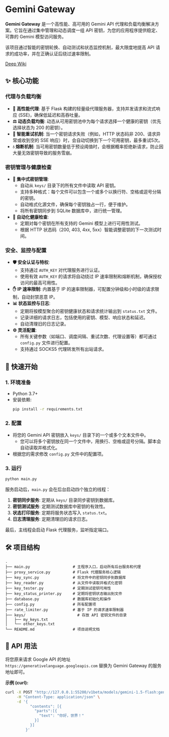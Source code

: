 # Gemini Gateway

**Gemini Gateway** 是一个高性能、高可用的 Gemini API 代理和负载均衡解决方案。它旨在通过集中管理和动态调度一组 API 密钥，为您的应用程序提供稳定、可靠的 Gemini 模型访问服务。

该项目通过智能的密钥轮换、自动测试和状态监控机制，最大限度地提高 API 请求的成功率，并在正确认证后绕过速率限制。

[Deep Wiki](https://deepwiki.com/CassiopeiaCode/GeminiGateway)

## ✨ 核心功能

### 代理与负载均衡

-   **🚀 高性能代理**: 基于 Flask 构建的轻量级代理服务器，支持并发请求和流式响应 (SSE)，确保低延迟和高吞吐量。
-   **⚖️ 动态负载均衡**: 动态从可用密钥池中为每个请求选择一个健康的密钥（优先选择状态为 200 的密钥）。
-   **🔄 智能重试机制**: 当一个密钥请求失败（例如，HTTP 状态码非 200、请求异常或收到空的 SSE 响应）时，会自动切换到下一个可用密钥，最多重试5次。
-   **💧 熔断机制**: 当可用密钥数量低于预设阈值时，会根据概率拒绝新请求，防止因大量无效密钥导致的服务雪崩。

### 密钥管理与健康检查

-   **🔑 集中式密钥管理**:
    -   自动从 `keys/` 目录下的所有文件中读取 API 密钥。
    -   支持多种格式：每个文件可以包含一个或多个以换行符、空格或逗号分隔的密钥。
    -   自动格式化源文件，确保每个密钥独占一行，便于维护。
    -   将所有密钥同步到 SQLite 数据库中，进行统一管理。
-   **🔬 自动化健康检查**:
    -   定期对每个密钥在所有支持的 Gemini 模型上进行可用性测试。
    -   根据 HTTP 状态码（200, 403, 4xx, 5xx）智能调整密钥的下一次测试时间。

### 安全、监控与配置

-   **🛡️ 安全认证与特权**:
    -   支持通过 `AUTH_KEY` 对代理服务进行认证。
    -   使用有效 `AUTH_KEY` 的请求将自动绕过 IP 速率限制和熔断机制，确保授权访问的最高可用性。
-   **✋ IP 速率限制**: 内置基于 IP 的速率限制器，可配置分钟级和小时级的请求限制，自动封禁恶意 IP。
-   **📊 状态监控与日志**:
    -   定期将按模型聚合的密钥健康状态和请求统计输出到 `status.txt` 文件。
    -   记录详细的请求日志，包括使用的密钥、模型、响应状态和延迟。
    -   自动清理旧的日志记录。
-   **⚙️ 灵活配置**:
    -   所有关键参数（如端口、调度间隔、重试次数、代理设置等）都可通过 `config.py` 文件进行配置。
    -   支持通过 SOCKS5 代理转发所有出站请求。

## 🚀 快速开始

### 1. 环境准备

- Python 3.7+
- 安装依赖:
  ```bash
  pip install -r requirements.txt
  ```

### 2. 配置

- 将您的 Gemini API 密钥放入 `keys/` 目录下的一个或多个文本文件中。
  - 您可以将多个密钥放在同一个文件中，用换行、空格或逗号分隔。脚本会自动读取并格式化。
- 根据您的需求修改 `config.py` 文件中的配置项。

### 3. 运行

```bash
python main.py
```

服务启动后，`main.py` 会在后台启动四个独立的线程：
1.  **密钥同步服务**: 定期从 `keys/` 目录同步密钥到数据库。
2.  **密钥测试服务**: 定期测试数据库中密钥的有效性。
3.  **状态打印服务**: 定期将服务状态写入 `status.txt`。
4.  **日志清理服务**: 定期清理旧的请求日志。

最后，主线程会启动 Flask 代理服务，监听指定端口。

## 🛠️ 项目结构

```
.
├── main.py                   # 主程序入口，启动所有后台服务和代理
├── proxy_service.py          # Flask 代理服务核心逻辑
├── key_sync.py               # 将文件中的密钥同步到数据库
├── key_reader.py             # 从文件中读取并格式化密钥
├── key_tester.py             # 定期测试密钥可用性
├── key_status_printer.py     # 定期将密钥状态输出到文件
├── database.py               # 数据库初始化和操作
├── config.py                 # 所有配置项
├── rate_limiter.py           # 基于 IP 的请求速率限制器
├── keys/                       # 存放 API 密钥文件的目录
│   ├── my_keys.txt
│   └── other_keys.txt
└── README.md                 # 项目说明文档
```

## 📝 API 用法

将您原来请求 Google API 的地址 `https://generativelanguage.googleapis.com` 替换为 Gemini Gateway 的服务地址即可。

**示例 (curl):**

```bash
curl -X POST "http://127.0.0.1:55200/v1beta/models/gemini-1.5-flash:generateContent" \
     -H "Content-Type: application/json" \
     -d '{
           "contents": [{
             "parts":[{
               "text": "你好，世界！"
             }]
           }]
         }'
